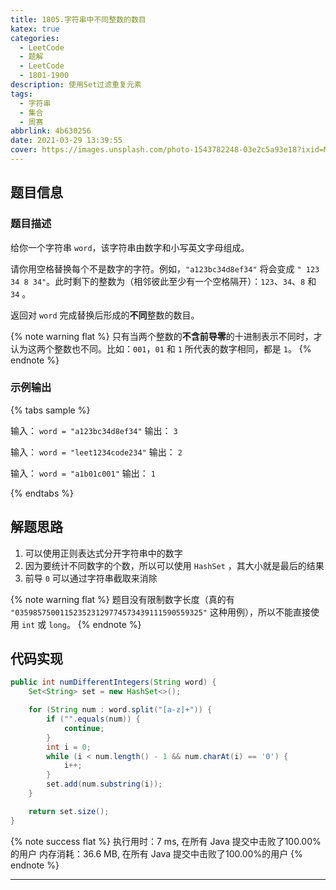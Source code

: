 ```yaml
---
title: 1805.字符串中不同整数的数目
katex: true
categories:
  - LeetCode
  - 题解
  - LeetCode
  - 1801-1900
description: 使用Set过滤重复元素
tags:
  - 字符串
  - 集合
  - 周赛
abbrlink: 4b630256
date: 2021-03-29 13:39:55
cover: https://images.unsplash.com/photo-1543782248-03e2c5a93e18?ixid=MXwxMjA3fDB8MHxwaG90by1wYWdlfHx8fGVufDB8fHw%3D&ixlib=rb-1.2.1&auto=format&fit=crop&w=1351&q=80
---
```


## 题目信息

### 题目描述

给你一个字符串 `word`，该字符串由数字和小写英文字母组成。

请你用空格替换每个不是数字的字符。例如，`"a123bc34d8ef34"` 将会变成 `" 123 34 8 34"`。此时剩下的整数为（相邻彼此至少有一个空格隔开）：`123`、`34`、`8` 和 `34` 。

返回对 `word` 完成替换后形成的**不同**整数的数目。

{% note warning flat %}
只有当两个整数的**不含前导零**的十进制表示不同时，才认为这两个整数也不同。比如：`001`，`01` 和 `1` 所代表的数字相同，都是 `1`。
{% endnote %}

### 示例输出

{% tabs sample %}
<!-- tab 示例输出1 -->
输入： `word = "a123bc34d8ef34"`
输出： `3`
<!-- endtab -->

<!-- tab 示例输出2 -->
输入： `word = "leet1234code234"`
输出： `2`
<!-- endtab -->

<!-- tab 示例输出3 -->
输入： `word = "a1b01c001"`
输出： `1`
<!-- endtab -->
{% endtabs %}

## 解题思路

1. 可以使用正则表达式分开字符串中的数字
2. 因为要统计不同数字的个数，所以可以使用 `HashSet` ，其大小就是最后的结果
3. 前导 `0` 可以通过字符串截取来消除

{% note warning flat %}
题目没有限制数字长度（真的有 `"035985750011523523129774573439111590559325"` 这种用例），所以不能直接使用 `int` 或 `long`。
{% endnote %}

## 代码实现

```java
public int numDifferentIntegers(String word) {
    Set<String> set = new HashSet<>();

    for (String num : word.split("[a-z]+")) {
        if ("".equals(num)) {
            continue;
        }
        int i = 0;
        while (i < num.length() - 1 && num.charAt(i) == '0') {
            i++;
        }
        set.add(num.substring(i));
    }

    return set.size();
}
```

{% note success flat %}
执行用时：7 ms, 在所有 Java 提交中击败了100.00%的用户
内存消耗：36.6 MB, 在所有 Java 提交中击败了100.00%的用户
{% endnote %}

---
